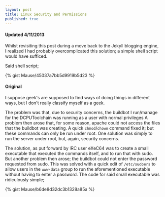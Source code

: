 ```yaml
---
layout: post
title: Linux Security and Permissions
published: true
---
```


#### Updated 4/11/2013

Whilst revisiting this post during a move back to the Jekyll blogging engine,
I realized I had probably overcomplicated this solution; a simple shell script would have sufficed.

Said shell script;

{% gist Mause/45037a7bb5d9919b5d23 %}

#### Original

I suppose geek's are supposed to find ways of doing things in different ways, but I don't really classify myself as a geek.

The problem was that, due to security concerns, the buildbot I run/manage for the DCPUToolchain was running as a user with normal privileges  A problem then arose that, for some reason, apache could not access the files that the buildbot was creating. A quick `chmod`/`chown` command fixed it; but these commands can only be run under root. One solution was simply to run the server under root, but, again, security concerns.

The solution, as put forward by IRC user eXeC64 was to create a small executable that executed the commands itself, and to run that with sudo. But another problem then arose; the buildbot could not enter the password requested from sudo.
This was solved with a quick edit of `/etc/sudoers` to allow users in the `www-data` group to run the aforementioned executable without having to enter a password.
The code for said small executable was ridiculously simple;

{% gist Mause/b6de8d32dc3b1328a85a %}
